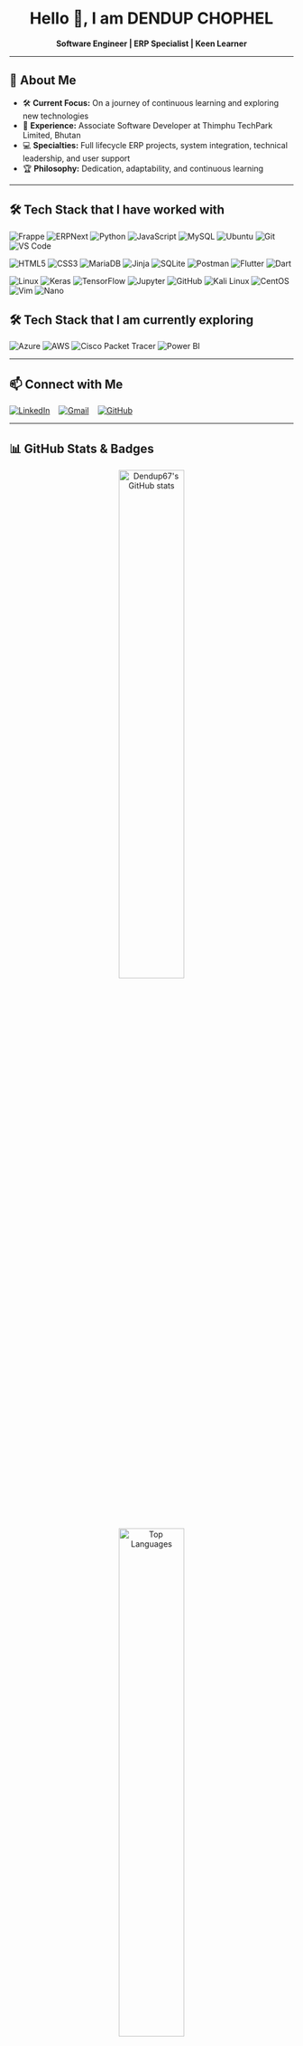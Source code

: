 <!-- Profile Header -->
<h1 align="center">Hello 👋, I am DENDUP CHOPHEL </h1>
<p align="center">
  <b>Software Engineer | ERP Specialist | Keen Learner</b><br>
</p>

---

## 🚀 About Me
- 🛠️ **Current Focus:** On a journey of continuous learning and exploring new technologies
- 💼 **Experience:** Associate Software Developer at Thimphu TechPark Limited, Bhutan
- 💻 **Specialties:** Full lifecycle ERP projects, system integration, technical leadership, and user support
- 🏆 **Philosophy:** Dedication, adaptability, and continuous learning

---

## 🛠️ Tech Stack that I have worked with
![Frappe](https://img.shields.io/badge/-Frappe-%23000000?style=flat-square&logo=frappe&logoColor=ffffff)
![ERPNext](https://img.shields.io/badge/-ERPNext-%230089FF?style=flat-square&logo=erpnext&logoColor=ffffff)
![Python](https://img.shields.io/badge/-Python-%233776AB?style=flat-square&logo=python&logoColor=ffffff)
![JavaScript](https://img.shields.io/badge/-JavaScript-%23F7DF1C?style=flat-square&logo=javascript&logoColor=000000&labelColor=%23F7DF1C&color=%23FFCE5A)
![MySQL](https://img.shields.io/badge/-MySQL-%234479A1?style=flat-square&logo=mysql&logoColor=ffffff)
![Ubuntu](https://img.shields.io/badge/-Ubuntu-%23E95420?style=flat-square&logo=ubuntu&logoColor=ffffff)
![Git](https://img.shields.io/badge/-Git-%23F05032?style=flat-square&logo=git&logoColor=ffffff)
![VS Code](https://img.shields.io/badge/-VS%20Code-%23007ACC?style=flat-square&logo=visualstudiocode&logoColor=ffffff)

![HTML5](https://img.shields.io/badge/-HTML5-%23E44D27?style=flat-square&logo=html5&logoColor=ffffff)
![CSS3](https://img.shields.io/badge/-CSS3-%231572B6?style=flat-square&logo=css3)
![MariaDB](https://img.shields.io/badge/-MariaDB-%23003545?style=flat-square&logo=mariadb&logoColor=ffffff)
![Jinja](https://img.shields.io/badge/-Jinja-%23B41717?style=flat-square&logo=jinja&logoColor=ffffff)
![SQLite](https://img.shields.io/badge/-SQLite-%23003B57?style=flat-square&logo=sqlite&logoColor=ffffff)
![Postman](https://img.shields.io/badge/-Postman-%23FF6C37?style=flat-square&logo=postman&logoColor=ffffff)
![Flutter](https://img.shields.io/badge/-Flutter-%2302569B?style=flat-square&logo=flutter&logoColor=ffffff)
![Dart](https://img.shields.io/badge/-Dart-%230175C2?style=flat-square&logo=dart&logoColor=ffffff)

![Linux](https://img.shields.io/badge/-Linux-%23FCC624?style=flat-square&logo=linux&logoColor=000000)
![Keras](https://img.shields.io/badge/-Keras-%23D00000?style=flat-square&logo=keras&logoColor=ffffff)
![TensorFlow](https://img.shields.io/badge/-TensorFlow-%23FF6F00?style=flat-square&logo=tensorflow&logoColor=ffffff)
![Jupyter](https://img.shields.io/badge/-Jupyter-%23F37626?style=flat-square&logo=jupyter&logoColor=ffffff)
![GitHub](https://img.shields.io/badge/-GitHub-%23181717?style=flat-square&logo=github&logoColor=ffffff)
![Kali Linux](https://img.shields.io/badge/-Kali%20Linux-%23557C94?style=flat-square&logo=kalilinux&logoColor=ffffff)
![CentOS](https://img.shields.io/badge/-CentOS-%23262577?style=flat-square&logo=centos&logoColor=ffffff)
![Vim](https://img.shields.io/badge/-Vim-%23019733?style=flat-square&logo=vim&logoColor=ffffff)
![Nano](https://img.shields.io/badge/-Nano-%234A90E2?style=flat-square&logo=nano&logoColor=ffffff)

## 🛠️ Tech Stack that I am currently exploring
![Azure](https://img.shields.io/badge/-Azure-%230078D4?style=flat-square&logo=microsoftazure&logoColor=ffffff)
![AWS](https://img.shields.io/badge/-AWS-%23FF9900?style=flat-square&logo=amazonaws&logoColor=ffffff)
![Cisco Packet Tracer](https://img.shields.io/badge/-Cisco%20Packet%20Tracer-%231BA0D7?style=flat-square&logo=cisco&logoColor=ffffff)
![Power BI](https://img.shields.io/badge/-Power%20BI-%23F2C811?style=flat-square&logo=powerbi&logoColor=000000)

---
## 📫 Connect with Me

[![LinkedIn](https://img.shields.io/badge/-LinkedIn-%230077B5?style=flat-square&logo=linkedin&logoColor=white)](https://www.linkedin.com/in/dendup-chophel) &nbsp;&nbsp;
[![Gmail](https://img.shields.io/badge/-Gmail-%23EA4335?style=flat-square&logo=gmail&logoColor=white)](mailto:dendup1998@gmail.com) &nbsp;&nbsp;
[![GitHub](https://img.shields.io/badge/-GitHub-%23181717?style=flat-square&logo=github&logoColor=white)](https://github.com/dendup67)

---


## 📊 GitHub Stats & Badges

<p align="center">
  <img src="https://github-readme-stats.vercel.app/api?username=Dendup67&show_icons=true&theme=radical" alt="Dendup67's GitHub stats" width="48%"/>
  <br>
  <img src="https://github-readme-stats.vercel.app/api/top-langs/?username=Dendup67&layout=compact&theme=radical" alt="Top Languages" width="48%"/>
  <br>
  <img src="https://komarev.com/ghpvc/?username=Dendup67&label=Profile+Views&color=blue" alt="Profile Views"/>
</p>

---

<details>
<summary>📚 <b>More About My Journey</b></summary>

- 🎓 Bachelor of Engineering in Information Technology (B.E.IT), College of Science and Technology, Bhutan  
  - Specialized in AI, data analytics, and software engineering

- 💡 Always looking to collaborate on impactful tech projects and continous learning!
</details>
